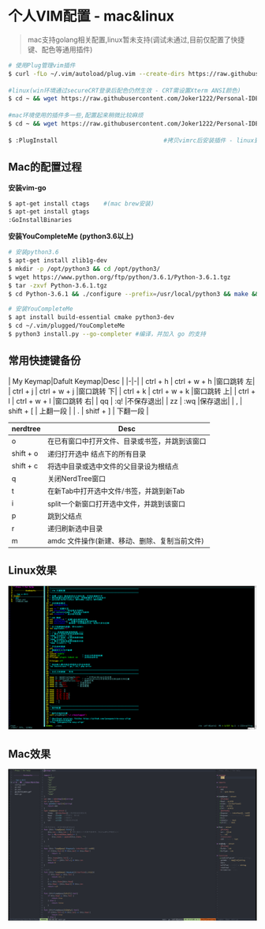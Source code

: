 # 个人VIM配置 - mac&linux

> mac支持golang相关配置,linux暂未支持(调试未通过,目前仅配置了快捷键、配色等通用插件)

~~~bash
# 使用Plug管理vim插件
$ curl -fLo ~/.vim/autoload/plug.vim --create-dirs https://raw.githubusercontent.com/junegunn/vim-plug/master/plug.vim

#linux(win环境通过secureCRT登录后配色仍然生效 - CRT需设置Xterm ANSI颜色)
$ cd ~ && wget https://raw.githubusercontent.com/Joker1222/Personal-IDE-Config/main/vim/linux_secureCRT.vimrc && mv linux_secureCRT.vimrc .vimrc  

#mac环境使用的插件多一些,配置起来稍微比较麻烦
$ cd ~ && wget https://raw.githubusercontent.com/Joker1222/Personal-IDE-Config/main/vim/mac_iterm.vimrc && mv mac_iterm.vimrc .vimrc      

$ :PlugInstall                              #拷贝vimrc后安装插件 - linux到这一步就ok了
~~~

## Mac的配置过程

**安装vim-go**
~~~bash
$ apt-get install ctags    #(mac brew安装)
$ apt-get install gtags 
:GoInstallBinaries
~~~

**安装YouCompleteMe (python3.6以上)**
~~~bash
# 安装python3.6
$ apt-get install zlib1g-dev 
$ mkdir -p /opt/python3 && cd /opt/python3/
$ wget https://www.python.org/ftp/python/3.6.1/Python-3.6.1.tgz
$ tar -zxvf Python-3.6.1.tgz
$ cd Python-3.6.1 && ./configure --prefix=/usr/local/python3 && make && make install
~~~

~~~bash
# 安装YouCompleteMe
$ apt install build-essential cmake python3-dev
$ cd ~/.vim/plugged/YouCompleteMe
$ python3 install.py --go-completer #编译，并加入 go 的支持
~~~

## 常用快捷键备份

| My Keymap|Dafult Keymap|Desc | 
|-|-|
| ctrl + h | ctrl + w + h |窗口跳转 左|
| ctrl + j | ctrl + w + j |窗口跳转 下|
| ctrl + k | ctrl + w + k |窗口跳转 上|
| ctrl + l | ctrl + w + l |窗口跳转 右|
| qq | :q! |不保存退出|
| zz | :wq |保存退出|
| , | shift + [ | 上翻一段 |
| . | shitf + ] | 下翻一段 |

| nerdtree |  Desc | 
|-|-|
| o | 在已有窗口中打开文件、目录或书签，并跳到该窗口|
| shift + o | 递归打开选中 结点下的所有目录|
| shift + c | 将选中目录或选中文件的父目录设为根结点|
| q | 关闭NerdTree窗口|
| t | 在新Tab中打开选中文件/书签，并跳到新Tab |
| i | split一个新窗口打开选中文件，并跳到该窗口|
| p | 跳到父结点 |
| r | 递归刷新选中目录 |
| m | amdc 文件操作(新建、移动、删除、复制当前文件) |

## Linux效果
![linux vim show](../png/linux_vim_show.png)

## Mac效果
![mac vim show](../png/mac_vim_show.png)


